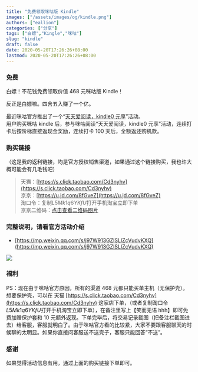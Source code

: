```yaml
---
title: "免费领取咪咕版 Kindle"
images: ["/assets/images/og/kindle.png"]
authors: ["eallion"]
categories: ["分享"]
tags: ["白嫖","Kingle","咪咕"]
slug: "kindle"
draft: false
date: 2020-05-20T17:26:26+08:00
lastmod: 2020-05-20T17:26:26+08:00
---
```


### 免费

白嫖！不花钱免费领取价值 468 元咪咕版 Kindle！

反正是白嫖嘛。四舍五入赚了一个亿。

最近咪咕官方推出了一个“[天天爱阅读，kindle0 元享](https://mp.weixin.qq.com/s/j97W913GZISLlZcVudvKXQ)”活动。  
用户购买咪咕 kindle 后，参与咪咕阅读“天天爱阅读，kindle0 元享”活动，连续打卡后按阶梯直接返现金奖励，连续打卡 100 天后，全额返还购机款。

### 购买链接

（这是我的返利链接，均是官方授权销售渠道，如果通过这个链接购买，我也许大概可能会有几毛钱吧）
> 天猫：[https://s.click.taobao.com/Cd3nyhv](https://s.click.taobao.com/Cd3nyhv)  
> 京京：[https://u.jd.com/8fGveZ](https://u.jd.com/8fGveZ)  
> 淘口令：复制$L5Mk1q6YKfU$打开手机淘宝立即下单  
> 京京二维码：[点击查看二维码图片](/assets/images/posts/2020/05/kindleqr.png)  

### 完整说明，请看官方活动介绍

- [https://mp.weixin.qq.com/s/j97W913GZISLlZcVudvKXQ](https://mp.weixin.qq.com/s/j97W913GZISLlZcVudvKXQ)

![](/assets/images/posts/2020/05/kindle.png)

### 福利  

PS：现在由于咪咕官方原因，所有的渠道 468 元都只能买单主机（无保护壳）。  
想要保护壳，可以在 天猫 [https://s.click.taobao.com/Cd3nyhv](https://s.click.taobao.com/Cd3nyhv)  这家店下单，（或者复制淘口令$L5Mk1q6YKfU$打开手机淘宝立即下单），在备注里写上【笑而无语 hhh】即可免费加赠保护套和 10 元额外返现。下单完毕后，将交易记录截图（把备注栏截图进去）给客服，客服就明白了。由于咪咕官方看的比较紧，大家不要跟客服聊天的时候聊的太明显。如果你直接问客服送不送壳子，客服只能回答“不送”。

### 感谢

如果觉得活动信息有用，通过上面的购买链接下单即可。
